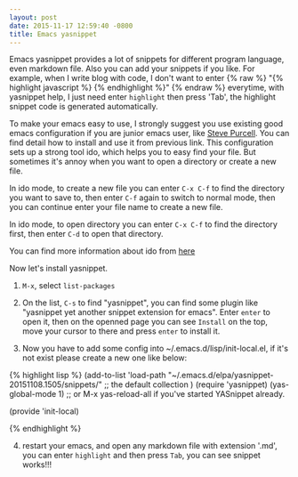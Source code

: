 ```yaml
---
layout: post
date: 2015-11-17 12:59:40 -0800
title: Emacs yasnippet
---
```


Emacs yasnippet provides a lot of snippets for different program language, even markdown file. Also you can add your snippets if you like. For example, when I write blog with code, I don't want to enter {% raw %} "{% highlight javascript %} {% endhighlight %}" {% endraw %} everytime, with yasnippet help, I just need enter `highlight` then press 'Tab', the highlight snippet code is generated automatically.

To make your emacs easy to use, I strongly suggest you use existing good emacs configuration if you are junior emacs user, like [Steve Purcell](https://github.com/purcell/emacs.d). You can find detail how to install and use it from previous link. This configuration sets up a strong tool ido, which helps you to easy find your file. But sometimes it's annoy when you want to open a directory or create a new file.

In ido mode, to create a new file you can enter `C-x C-f` to find the directory you want to save to, then enter `C-f` again to switch to normal mode, then you can continue enter your file name to create a new file.

In ido mode, to open directory you can enter `C-x C-f` to find the directory first, then enter `C-d` to open that directory.

You can find more information about ido from [here](http://www.emacswiki.org/emacs/InteractivelyDoThings)

Now let's install yasnippet.

1. `M-x`, select `list-packages`

2. On the list, `C-s` to find "yasnippet", you can find some plugin like "yasnippet yet another snippet extension for emacs". Enter `enter` to open it, then on the openned page you can see `Install` on the top, move your cursor to there and press `enter` to install it.

3. Now you have to add some config into ~/.emacs.d/lisp/init-local.el, if it's not exist please create a new one like below:

{% highlight lisp %}
(add-to-list 'load-path
"~/.emacs.d/elpa/yasnippet-20151108.1505/snippets/"         ;; the default collection
)
(require 'yasnippet)
(yas-global-mode 1) ;; or M-x yas-reload-all if you've started YASnippet already.

(provide 'init-local)

{% endhighlight %}

4. restart your emacs, and open any markdown file with extension '.md', you can enter `highlight` and then press `Tab`, you can see snippet works!!!

